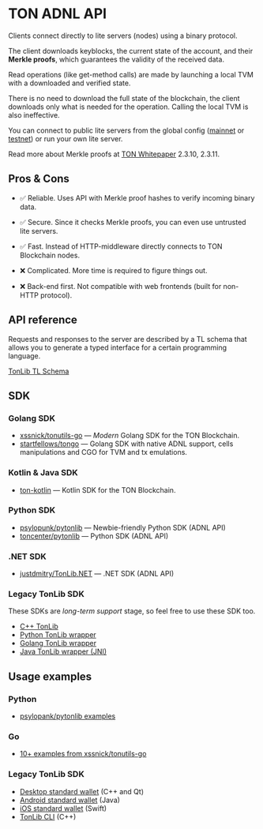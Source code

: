 # TON ADNL API

Clients connect directly to lite servers (nodes) using a binary protocol.

The client downloads keyblocks, the current state of the account, and their **Merkle proofs**, which guarantees the validity of the received data.

Read operations (like get-method calls) are made by launching a local TVM with a downloaded and verified state.

There is no need to download the full state of the blockchain, the client downloads only what is needed for the operation. Calling the local TVM is also ineffective.

You can connect to public lite servers from the global config ([mainnet](https://ton.org/global-config.json) or [testnet](https://ton.org/testnet-global.config.json)) or run your own lite server.

Read more about Merkle proofs at [TON Whitepaper](https://ton.org/ton.pdf) 2.3.10, 2.3.11.

## Pros & Cons

- ✅ Reliable. Uses API with Merkle proof hashes to verify incoming binary data.  
- ✅ Secure. Since it checks Merkle proofs, you can even use untrusted lite servers.  
- ✅ Fast. Instead of HTTP-middleware directly connects to TON Blockchain nodes. 

- ❌ Complicated. More time is required to figure things out.  
- ❌ Back-end first. Not compatible with web frontends (built for non-HTTP protocol).

## API reference

Requests and responses to the server are described by a TL schema that allows you to generate a typed interface for a certain programming language.

[TonLib TL Schema](https://github.com/ton-blockchain/ton/blob/master/tl/generate/scheme/tonlib_api.tl)

## SDK

### Golang SDK

- [xssnick/tonutils-go](https://github.com/xssnick/tonutils-go) — _Modern_ Golang SDK for the TON Blockchain.
- [startfellows/tongo](https://github.com/startfellows/tongo) — Golang SDK with native ADNL support, cells manipulations and CGO for TVM and tx emulations.

### Kotlin & Java SDK

- [ton-kotlin](https://github.com/andreypfau/ton-kotlin) — Kotlin SDK for the TON Blockchain.

### Python SDK

- [psylopunk/pytonlib](https://github.com/psylopunk/pytonlib) — Newbie-friendly Python SDK (ADNL API)
- [toncenter/pytonlib](https://github.com/toncenter/pytonlib) — Python SDK (ADNL API)

### .NET SDK

- [justdmitry/TonLib.NET](https://github.com/justdmitry/TonLib.NET) — .NET SDK (ADNL API)

### Legacy TonLib SDK

These SDKs are _long-term support_ stage, so feel free to use these SDK too.

- [C++ TonLib](https://github.com/ton-blockchain/ton/tree/master/example/cpp)
- [Python TonLib wrapper](https://github.com/toncenter/pytonlib)
- [Golang TonLib wrapper](https://github.com/ton-blockchain/tonlib-go)
- [Java TonLib wrapper (JNI)](https://github.com/ton-blockchain/tonlib-java)


## Usage examples

### Python

- [psylopank/pytonlib examples](https://github.com/psylopunk/pytonlib/tree/main/examples)

### Go

- [10+ examples from xssnick/tonutils-go](https://github.com/xssnick/tonutils-go/tree/master/example)

### Legacy TonLib SDK

- [Desktop standard wallet](https://github.com/ton-blockchain/wallet-desktop) (C++ and Qt)
- [Android standard wallet](https://github.com/ton-blockchain/wallet-android) (Java)
- [iOS standard wallet](https://github.com/ton-blockchain/wallet-ios) (Swift)
- [TonLib CLI](https://github.com/ton-blockchain/ton/blob/master/tonlib/tonlib/tonlib-cli.cpp) (C++)
